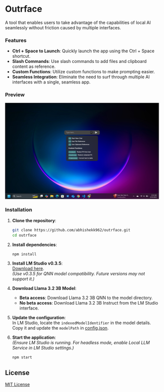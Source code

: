 # Outrface

A tool that enables users to take advantage of the capabilities of local AI seamlessly without friction caused by multiple interfaces.

### Features

- **Ctrl + Space to Launch**: Quickly launch the app using the Ctrl + Space shortcut.
- **Slash Commands**: Use slash commands to add files and clipboard content as reference.
- **Custom Functions**: Utilize custom functions to make prompting easier.
- **Seamless Integration**: Eliminate the need to surf through multiple AI interfaces with a single, seamless app.

### Preview
![Preview](./public/images/preview.png)

### Installation

1. **Clone the repository**:  
   ```sh
   git clone https://github.com/abhishekk962/outrface.git
   cd outrface
   ```

2. **Install dependencies**:
   ```sh
   npm install
   ```

3. **Install LM Studio v0.3.5**:  
   [Download here](https://releases.lmstudio.ai/linux/x86/0.3.5/beta/9h/LM_Studio-0.3.5.AppImage).  
   *(Use v0.3.5 for QNN model compatibility. Future versions may not support it.)*

4. **Download Llama 3.2 3B Model**:
   - **Beta access**: Download Llama 3.2 3B QNN to the model directory.  
   - **No beta access**: Download Llama 3.2 3B Instruct from the LM Studio interface.

5. **Update the configuration**:  
    In LM Studio, locate the `indexedModelIdentifier` in the model details. Copy it and update the `modelPath` in [config.json](src/config.json).

6. **Start the application**:  
   *(Ensure LM Studio is running. For headless mode, enable Local LLM Service in LM Studio settings.)*  
   ```sh
   npm start
   ```

## License
[MIT License](LICENSE)

